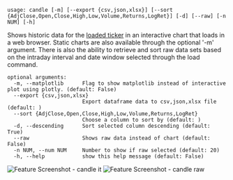 ```
usage: candle [-m] [--export {csv,json,xlsx}] [--sort {AdjClose,Open,Close,High,Low,Volume,Returns,LogRet}] [-d] [--raw] [-n NUM] [-h]
```

Shows historic data for the [loaded ticker](https://gamestonkterminal.github.io/stocks/load/) in an interactive chart that loads in a web browser. Static charts are also available through the optional '-m' argument. There is also the ability to retrieve and sort raw data sets based on the intraday interval and date window selected through the load command.

```
optional arguments:
  -m, --matplotlib      Flag to show matplotlib instead of interactive plot using plotly. (default: False)
  --export {csv,json,xlsx}
                        Export dataframe data to csv,json,xlsx file (default: )
  --sort {AdjClose,Open,Close,High,Low,Volume,Returns,LogRet}
                        Choose a column to sort by (default: )
  -d, --descending      Sort selected column descending (default: True)
  --raw                 Shows raw data instead of chart (default: False)
  -n NUM, --num NUM     Number to show if raw selected (default: 20)
  -h, --help            show this help message (default: False)
```

<img size="1400" alt="Feature Screenshot - candle it" src="https://user-images.githubusercontent.com/85772166/140820534-5d7b68d3-06b3-4afc-b299-9d3232ca2f79.png">
<img size="1400" alt="Feature Screenshot - candle raw" src="https://user-images.githubusercontent.com/85772166/140823989-b1ef3cb8-54ec-44ab-9f29-c9b68c1dc248.png">

